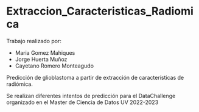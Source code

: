 # Extraccion_Caracteristicas_Radiomica

Trabajo realizado por:
- Maria Gomez Mahiques
- Jorge Huerta Muñoz
- Cayetano Romero Monteagudo

Predicción de glioblastoma a partir de extracción de características de radiómica.

Se realizan diferentes intentos de predicción para el DataChallenge organizado en el Master de Ciencia de Datos UV 2022-2023

